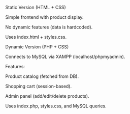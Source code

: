 Static Version (HTML + CSS)

Simple frontend with product display.

No dynamic features (data is hardcoded).

Uses index.html + styles.css.

Dynamic Version (PHP + CSS)

Connects to MySQL via XAMPP (localhost/phpmyadmin).

Features:

Product catalog (fetched from DB).

Shopping cart (session-based).

Admin panel (add/edit/delete products).

Uses index.php, styles.css, and MySQL queries.
